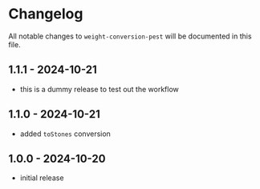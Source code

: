 # Changelog

All notable changes to `weight-conversion-pest` will be documented in this file.

## 1.1.1 - 2024-10-21

- this is a dummy release to test out the workflow

## 1.1.0 - 2024-10-21

- added `toStones` conversion

## 1.0.0 - 2024-10-20

- initial release
